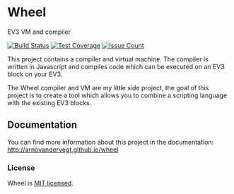 # Wheel
EV3 VM and compiler

[![Build Status](https://travis-ci.org/ArnoVanDerVegt/wheel.svg?branch=master)](https://travis-ci.org/ArnoVanDerVegt/wheel)
[![Test Coverage](https://codeclimate.com/github/ArnoVanDerVegt/wheel/badges/coverage.svg)](https://codeclimate.com/github/ArnoVanDerVegt/wheel/coverage)
[![Issue Count](https://codeclimate.com/github/ArnoVanDerVegt/wheel/badges/issue_count.svg)](https://codeclimate.com/github/ArnoVanDerVegt/wheel)

This project contains a compiler and virtual machine.
The compiler is written in Javascript and compiles code which can be executed on an EV3 block on your EV3.

The Wheel compiler and VM are my little side project, the goal of this project is to create a tool which allows you to
combine a scripting language with the existing EV3 blocks.

## Documentation
You can find more information about this project in the documentation: http://arnovandervegt.github.io/wheel

### License

Wheel is [MIT licensed](./LICENSE).
